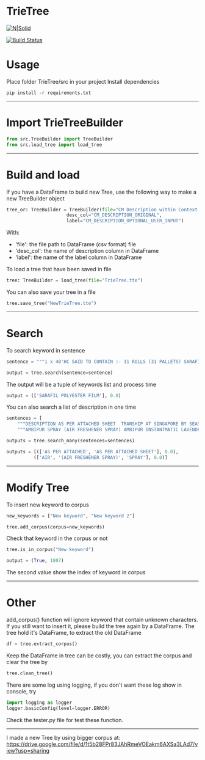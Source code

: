 # TrieTree

[![N|Solid](https://cldup.com/dTxpPi9lDf.thumb.png)](https://nodesource.com/products/nsolid)

[![Build Status](https://travis-ci.org/joemccann/dillinger.svg?branch=master)](https://travis-ci.org/joemccann/dillinger)

# Usage

Place folder TrieTree/src in your project
Install dependencies
```
pip install -r requirements.txt
```
_____________________________________
# Import TrieTreeBuilder


```python
from src.TreeBuilder import TreeBuilder
from src.load_tree import load_tree
```
_______________________________________________
# Build and load
If you have a DataFrame to build new Tree, use the following way to make a new TreeBuilder object
```python
tree_or: TreeBuilder = TreeBuilder(file="CM Description within Context - cm_description_with_context.csv",
                      desc_col="CM_DESCRIPTION_ORIGINAL",
                      label="CM_DESCRIPTION_OPTIONAL_USER_INPUT")
```

With: 
 - 'file': the file path to DataFrame (csv format) file
 - 'desc_col': the name of description column in DataFrame
 - 'label': the name of the label column in DataFrame

To load a tree that have been saved in file
```python
tree: TreeBuilder = load_tree(file="TrieTree.tte")
```

You can also save your tree in a file
```python
tree.save_tree("NewTrieTree.tte")
```
__________________________________________
# Search
To search keyword in sentence
```python
sentence = """1 x 40'HC SAID TO CONTAIN :- 31 ROLLS (31 PALLETS) SARAFIL POLYESTER FILM BRAND NAME: SARAFIL INVOICE NO.X20-2100882 DATED: 04/08/2020 PO NO. 3209993 (E030-53590) H.S.CODE : 3920.62.0090  NET WEIGHT: 17,573.39 KGS GROSS WEIGHT : 42,167.07 LBS  PUBLIC COMPANY LTD."""
```
```python
output = tree.search(sentence=sentence)
```

The output will be a tuple of keywords list and process time
```python
output = (['SARAFIL POLYESTER FILM'], 0.0)
```
You can also search a list of description in one time
```python
sentences = [
    """DESCRIPTION AS PER ATTACHED SHEET  TRANSHIP AT SINGAPORE BY SEASPAN EMERALD V.243N  SHOW LOCAL CHARGE IN FIRST DRAFT EVERY TIME***  ONE (1) CONTAINER ONLY " FREIGHT COLLECT " """,
    """AMBIPUR SPRAY (AIR FRESHENER SPRAY) AMBIPUR INSTANTMATIC LAVENDER BREEZE STARTER SIZE 250 ML. AMBIPUR AIR FRESH & LIGHT SIZE 300 ML. AMBIPUR FRESH & COOL SIZE 300 ML. AMBIPUR LAVENDER BREEZE SIZE 300 ML. AMBIPUR BLUE OCEAN SIZE 300 ML. 5,923 CARTONS (35,538 CANS) N.W. : 10,777.64 Kgs INV.NO. CBP20488 DATE : 31 JULY 2020  HS CODE 33074910 UN 1950 CLASS 2.1 "FREIGHT PREPADE : BY PROCTER & GAMBLE (THAILAND)INTERNATIONAL OPERATIONS SA, SINGAPORE BRANCH 112 MOO 5, TAMBOL BANGSAMAK, AMPHUR BANGPAKONG CHACHOENGSAO 24130 "SEA WAY BILL"  DD: 30 JUL, 2020"""]
```
```python
outputs = tree.search_many(sentences=sentences)
```
```python
outputs = [(['AS PER ATTACHED', 'AS PER ATTACHED SHEET'], 0.0),
          (['AIR', '(AIR FRESHENER SPRAY)', 'SPRAY'], 0.0)]
```
__________________________________________________________
# Modify Tree
To insert new keyword to corpus
```python
new_keywords = ["New keyword", "New keyword 2"]
```
```python
tree.add_corpus(corpus=new_keywords)
```
Check that keyword in the corpus or not
```python
tree.is_in_corpus("New keyword")
```
```python
output = (True, 1807)
```
The second value show the index of keyword in corpus
_______________________________________________________
# Other
add_corpus() function will ignore keyword that contain unknown characters. If you still want to insert it, please build the tree again by a DataFrame.
The tree hold it's DataFrame, to extract the old DataFrame
```python
df = tree.extract_corpus()
```
Keep the DataFrame in tree can be costly, you can extract the corpus and clear the tree by
```python
tree.clean_tree()
```
There are some log using logging, if you don't want these log show in console, try
```python
import logging as logger
logger.basicConfig(level=logger.ERROR)
```
Check the tester.py file for test these function.

__________________________________________________________
I made a new Tree by using bigger corpus at: https://drive.google.com/file/d/1t5b28FPr83JAhRmeVOEakm6AXSa3LAd7/view?usp=sharing

